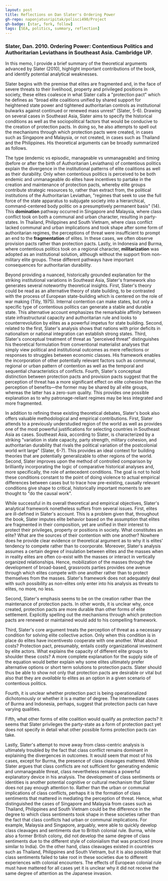 ```yaml
---
layout: post
title: Reflections on Dan Slater's Ordering Power
gh-repo: naponjatusripitak/polisci490/Project
gh-badge: [star, fork, follow]
tags: [SEA, politics, summary, reflection]
---
```


### Slater, Dan. 2010. Ordering Power: Contentious Politics and Authoritarian Leviathans in Southeast Asia. Cambridge UP.

In this memo, I provide a brief summary of the theoretical arguments advanced by Slater (2010), highlight important contributions of the book, and identify potential analytical weaknesses.

Slater begins with the premise that elites are fragmented and, in the face of severe threats to their livelihood, property and privileged positions in society, these elites coalesce in what Slater calls a &quot;protection pact&quot; which he defines as &quot;broad elite coalitions unified by shared support for heightened state power and tightened authoritarian controls as institutional bulwarks against continued or renewed mass unrest&quot; (Slater, 5-6). Drawing on several cases in Southeast Asia, Slater aims to specify the historical conditions as well as the sociopolitical factors that would be conducive to the creation of protection pacts. In doing so, he also attempts to spell out the mechanisms through which protection pacts were created, in cases such as Singapore and Malaysia, or not created, in cases such as Thailand and the Philippines. His theoretical arguments can be broadly summarized as follows.

The type (endemic vs episodic, manageable vs unmanageable) and timing (before or after the birth of Authoritarian Leviathans) of contentious politics explain the divergence in the institutional patterns of elite coalitions as well as their durability. Only when contentious politics is perceived to be both endemic and unmanageable do elites have incentives to partake in the creation and maintenance of protection pacts, whereby elite groups contribute strategic resources to, rather than extract from, the political institutions of the Authoritarian Leviathan, &quot;regimes that seek to use the full force of the state apparatus to subjugate society into a hierarchical, command-centered body politic on a presumptively permanent basis&quot; (14). This **domination** pathway occurred in Singapore and Malaysia, where class conflict took on both a communal and urban character, resulting in party-states. In Thailand, Philippines and South Vietnam, where class conflict lacked communal and urban implications and took shape after some form of authoritarian regimes, the perceptions of threat were insufficient to prompt an end to the **fragmentation** of elites. In these cases, we often observe provision pacts rather than protection pacts. Lastly, in Indonesia and Burma, where contentious politics took on a regional character, **militarization** was adopted as an institutional solution, although without the support from non-military elite groups. These different pathways have important consequences for authoritarian durability.

 Beyond providing a nuanced, historically grounded explanation for the striking institutional variations in Southeast Asia, Slater&#39;s framework also generates several noteworthy theoretical insights. First, Slater&#39;s theory could be read as an alternative theory of state building, to be contrasted with the process of European state-building which is centered on the role of war making (Tilly, 1975). Internal contention can make states, but only a specific type of contentious politics can generate a stable and durable state. This alternative account emphasizes the remarkable affinity between state infrastructural capacity and authoritarian rule and looks to counterrevolution by elites as a powerful impetus for state building. Second, related to the first, Slater&#39;s analysis shows that nations with prior deficits in nationalism or national integration can establish strong states. Third, Slater&#39;s conceptual treatment of threat as &quot;perceived threat&quot; distinguishes his theoretical formulation from conventional materialist analyses that simply view political and institutional outcomes as mere reflections or responses to struggles between economic classes. His framework enables the incorporation of other potentially relevant factors such as communal, regional or urban pattern of contention as well as the temporal and sequential characteristics of conflicts. Fourth, Slater&#39;s conceptual distinction between protection pacts and provision pacts suggest that the perception of threat has a more significant effect on elite cohesion than the perception of benefits—the former may be shared by all elite groups, whereas the latter has a zero-sum quality. This provides one possible explanation as to why patronage-reliant regimes may be less integrated and more fragmented.

 In addition to refining these existing theoretical debates, Slater&#39;s book also offers valuable methodological and empirical contributions. First, Slater attends to a previously understudied region of the world as well as provides one of the most powerful justifications for selecting countries in Southeast Asia as cases. Southeast Asia, according to Slater, is characterized by a striking &quot;variation in state capacity, party strength, military cohesion, and authoritarian durability that rivals the political variation of the postcolonial world writ large&quot; (Slater, 6-7). This provides an ideal context for building theories that are potentially generalizable to other regions of the world. Second, Slater improves upon the method of controlled comparison by brilliantly incorporating the logic of comparative historical analyses and, more specifically, the role of antecedent conditions. The goal is not to hold these conditions constant to the point of doing violence to actual empirical differences between cases but to trace how pre-existing, causally relevant conditions give shape to critical, historically important moments to are thought to &quot;do the causal work&quot;.

 While successful in its overall theoretical and empirical objectives, Slater&#39;s analytical framework nonetheless suffers from several issues. First, elites are ill-defined in Slater&#39;s account. This is a problem given that, throughout the book, Slater imputes elite behavior based on the assumption that elites are fragmented in their composition, yet are unified in their interest to protect their privileges, property or positions in society. What constitutes an elite? What are the sources of their contention with one another? Nowhere does he provide clear evidence or theoretical argument as to why it is elites&#39; tendency to compete rather than to coorporate. Moreover, Slater&#39;s analysis assumes a certain degree of insulation between elites and the masses when in reality elites are often co-exist with the masses or interact in vertically organized relationships. Hence, mobilization of the masses through the development of broad-based, grassroots parties provides one avenue through which elites compete with one another rather than to protect themselves from the masses. Slater&#39;s framework does not adequately deal with such possibility as non-elites only enter into his analysis as threats to elites, no more, no less.

Second, Slater&#39;s emphasis seems to be on the creation rather than the maintenance of protection pacts. In other words, it is unclear why, once created, protection pacts are more durable than other forms of elite settlement. Explicitly spelling out the mechanisms through which protection pacts are renewed or maintained would add to his compelling framework.

Third, Slater&#39;s core argument treats the perception of threat as a necessary condition for solving elite collective action. Only when this condition is in place do elites have incentivesto cooperate with one another. What about costs? Protection pact, presumably, entails costly organizational investment by elite actors. What explains the capacity of different elite groups to shoulder these costs? A more complete explanation for the supply side of the equation would better explain why some elites ultimately prefer alternative options or short term solutions to protection pacts. Slater should thus be able to show not only that protection pacts are desirable or vital but also that they are _available_ to elites as an option in a given scenario of contentious politics.

Fourth, it is unclear whether protection pact is being operationalized dichotomously or whether it is a matter of degree. The intermediate cases of Burma and Indonesia, perhaps, suggest that protection pacts can have varying qualities.

Fifth, what other forms of elite coalition would qualify as protection pacts? It seems that Slater privileges the party-state as a form of protection pact yet does not specify in detail what other possible forms protection pacts can take.

Lastly, Slater&#39;s attempt to move away from class-centric analysis is ultimately troubled by the fact that class conflict remains dominant in explaining the divergences in outcomes. It would seem that most of his cases, except for Burma, the presence of class cleavages mattered. While Slater argues that class conflicts are not sufficient for generating endemic and unmanageable threat, class nevertheless remains a powerful explanatory device in his analysis. The development of class sentiments or identities is another potential cognitive or cultural mechanism that Slater does not pay enough attention to. Rather than the urban or communal implications of class conflicts, perhaps it is the formation of class sentiments that mattered in mediating the perception of threat. Hence, what distinguished the cases of Singapore and Malaysia from cases such as Thailand, Philippines and South Vietnam could be the difference in the degree to which class sentiments took shape in these societies rather than the fact that class conflicts had urban or communal implications. For example, Malaysia and Singapore, arguably, were able to quickly develop class cleavages and sentiments due to British colonial rule. Burma, while also a former British colony, did not develop the same degree of class sentiments due to the different style of colonialism that was practiced (more similar to India). On the other hand, class cleavages existed in countries such as Thailand, Philippines and South Vietnam, but it is also possible that class sentiments failed to take root in these societies due to different experiences with colonial encounters. The effects of European colonial rule must have mattered for all cases yet it is unclear why it did not receive the same degree of attention as the Japanese invasion.

